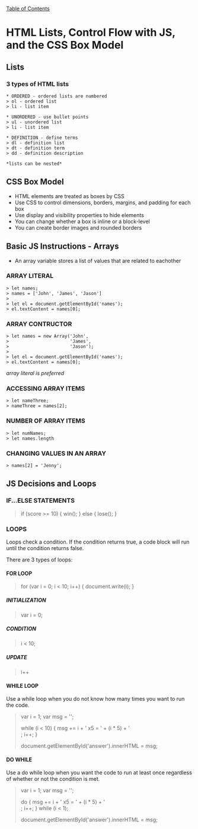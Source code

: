 [Table of Contents](https://peterjast.github.io/reading-notes/)

# **HTML Lists, Control Flow with JS, and the CSS Box Model**

## Lists

### 3 types of HTML lists

    * ORDERED - ordered lists are numbered 
    > ol - ordered list
    > li - list item
    
    * UNORDERED - use bullet points
    > ul - unordered list
    > li - list item

    * DEFINITION - define terms
    > dl - definition list
    > dt - definition term
    > dd - definition description

    *lists can be nested*

## CSS Box Model

* HTML elements are treated as boxes by CSS
* Use CSS to control dimensions, borders, margins, and padding for each box
* Use display and visibility properties to hide elements
* You can change whether a box is inline or a block-level
* You can create border images and rounded borders

## Basic JS Instructions - Arrays

* An array variable stores a list of values that are related to eachother

### ARRAY LITERAL

    > let names;
    > names = ['John', 'James', 'Jason']
    >
    > let el = document.getElementById('names');
    > el.textContent = names[0];

### ARRAY CONTRUCTOR

    > let names = new Array('John',
    >                       'James',    
    >                       'Jason');
    >
    > let el = document.getElementById('names');
    > el.textContent = names[0];

*array literal is preferred*        

### ACCESSING ARRAY ITEMS

    > let nameThree;
    > nameThree = names[2];

### NUMBER OF ARRAY ITEMS

    > let numNames;
    > let names.length

### CHANGING VALUES IN AN ARRAY

    > names[2] = 'Jenny';

## JS Decisions and Loops 

### IF...ELSE STATEMENTS

> if (score >= 10) {
>   win();
> }
> else {
>   lose();
> }

### LOOPS

Loops check a condition. If the condition returns true, a code block will run until the condition returns false.

There are 3 types of loops:

#### FOR LOOP

> for (var i = 0; i < 10; i++) {
>   document.write(i);
> }

##### INITIALIZATION

> var i = 0;

##### CONDITION

> i < 10;

##### UPDATE

> i++

#### WHILE LOOP

Use a while loop when you do not know how many times you want to run the code.

> var i = 1;
> var msg = '';
>
> while (i < 10) {
>    msg += i + ' x5 = ' + (i * 5) + '<br />;
>    i++;
> }
>
> document.getElementById('answer').innerHTML = msg;

#### DO WHILE

Use a do while loop when you want the code to run at least once regardless of whether or not the condition is met.

> var i = 1;
> var msg = '';
>
> do {
>   msg += i + ' x5 = ' + (i * 5) + '<br />;
>   i++;
> } while (i < 1);
>
> document.getElementById('answer').innerHTML = msg;